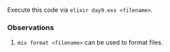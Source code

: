 
Execute this code via `elixir day9.exs <filename>`.

### Observations

1. `mix format <filename>` can be used to format files.
